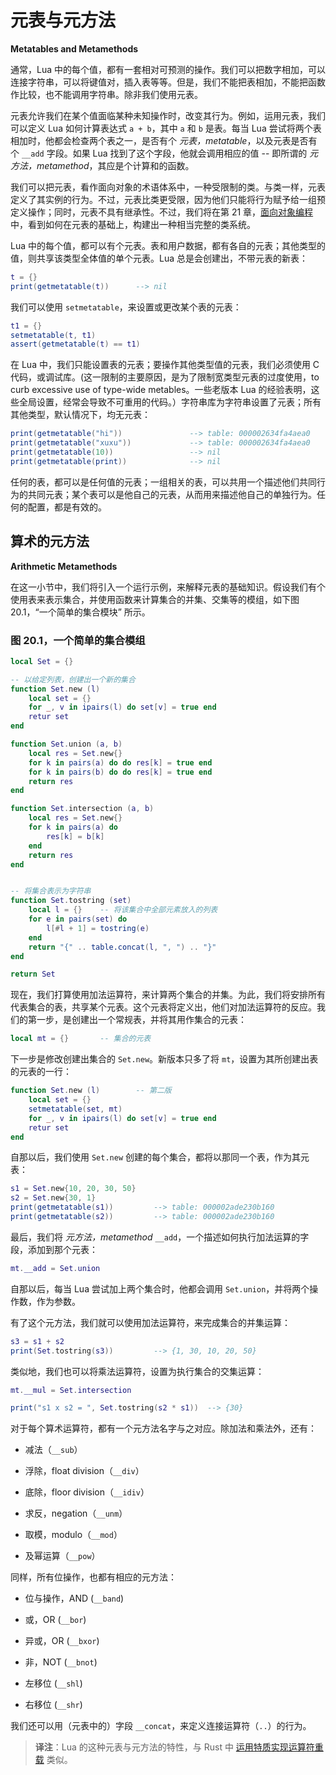 # 元表与元方法

**Metatables and Metamethods**


通常，Lua 中的每个值，都有一套相对可预测的操作。我们可以把数字相加，可以连接字符串，可以将键值对，插入表等等。但是，我们不能把表相加，不能把函数作比较，也不能调用字符串。除非我们使用元表。


元表允许我们在某个值面临某种未知操作时，改变其行为。例如，运用元表，我们可以定义 Lua 如何计算表达式 `a + b`，其中 `a` 和 `b` 是表。每当 Lua 尝试将两个表相加时，他都会检查两个表之一，是否有个 *元表，metatable*，以及元表是否有个 `__add` 字段。如果 Lua 找到了这个字段，他就会调用相应的值 -- 即所谓的 *元方法，metamethod*，其应是个计算和的函数。


我们可以把元表，看作面向对象的术语体系中，一种受限制的类。与类一样，元表定义了其实例的行为。不过，元表比类更受限，因为他们只能将行为赋予给一组预定义操作；同时，元表不具有继承性。不过，我们将在第 21 章，[面向对象编程](oop.md) 中，看到如何在元表的基础上，构建出一种相当完整的类系统。


Lua 中的每个值，都可以有个元表。表和用户数据，都有各自的元表；其他类型的值，则共享该类型全体值的单个元表。Lua 总是会创建出，不带元表的新表：



```lua
t = {}
print(getmetatable(t))      --> nil
```

我们可以使用 `setmetatable`，来设置或更改某个表的元表：


```lua
t1 = {}
setmetatable(t, t1)
assert(getmetatable(t) == t1)
```

在 Lua 中，我们只能设置表的元表；要操作其他类型值的元表，我们必须使用 C 代码，或调试库。(这一限制的主要原因，是为了限制宽类型元表的过度使用，to curb excessive use of type-wide metables。一些老版本 Lua 的经验表明，这些全局设置，经常会导致不可重用的代码。）字符串库为字符串设置了元表；所有其他类型，默认情况下，均无元表：


```lua
print(getmetatable("hi"))               --> table: 000002634fa4aea0
print(getmetatable("xuxu"))             --> table: 000002634fa4aea0
print(getmetatable(10))                 --> nil
print(getmetatable(print))              --> nil
```

任何的表，都可以是任何值的元表；一组相关的表，可以共用一个描述他们共同行为的共同元表；某个表可以是他自己的元表，从而用来描述他自己的单独行为。任何的配置，都是有效的。


## 算术的元方法

**Arithmetic Metamethods**


在这一小节中，我们将引入一个运行示例，来解释元表的基础知识。假设我们有个使用表来表示集合，并使用函数来计算集合的并集、交集等的模组，如下图 20.1，“一个简单的集合模块” 所示。


### 图 20.1，一个简单的集合模组


```lua
local Set = {}

-- 以给定列表，创建出一个新的集合
function Set.new (l)
    local set = {}
    for _, v in ipairs(l) do set[v] = true end
    retur set
end

function Set.union (a, b)
    local res = Set.new{}
    for k in pairs(a) do do res[k] = true end
    for k in pairs(b) do do res[k] = true end
    return res
end

function Set.intersection (a, b)
    local res = Set.new{}
    for k in pairs(a) do
        res[k] = b[k]
    end
    return res
end


-- 将集合表示为字符串
function Set.tostring (set)
    local l = {}    -- 将该集合中全部元素放入的列表
    for e in pairs(set) do
        l[#l + 1] = tostring(e)
    end
    return "{" .. table.concat(l, ", ") .. "}"
end

return Set
```


现在，我们打算使用加法运算符，来计算两个集合的并集。为此，我们将安排所有代表集合的表，共享某个元表。这个元表将定义出，他们对加法运算符的反应。我们的第一步，是创建出一个常规表，并将其用作集合的元表：


```lua
local mt = {}       -- 集合的元表
```


下一步是修改创建出集合的 `Set.new`。新版本只多了将 `mt`，设置为其所创建出表的元表的一行：


```lua
function Set.new (l)        -- 第二版
    local set = {}
    setmetatable(set, mt)
    for _, v in ipairs(l) do set[v] = true end
    retur set
end
```


自那以后，我们使用 `Set.new` 创建的每个集合，都将以那同一个表，作为其元表：


```lua
s1 = Set.new{10, 20, 30, 50}
s2 = Set.new{30, 1}
print(getmetatable(s1))         --> table: 000002ade230b160
print(getmetatable(s2))         --> table: 000002ade230b160
```

最后，我们将 *元方法，metamethod* `__add`，一个描述如何执行加法运算的字段，添加到那个元表：


```lua
mt.__add = Set.union
```

自那以后，每当 Lua 尝试加上两个集合时，他都会调用 `Set.union`，并将两个操作数，作为参数。

有了这个元方法，我们就可以使用加法运算符，来完成集合的并集运算：


```lua
s3 = s1 + s2
print(Set.tostring(s3))         --> {1, 30, 10, 20, 50}
```

类似地，我们也可以将乘法运算符，设置为执行集合的交集运算：


```lua
mt.__mul = Set.intersection

print("s1 x s2 = ", Set.tostring(s2 * s1))  --> {30}
```

对于每个算术运算符，都有一个元方法名字与之对应。除加法和乘法外，还有：

- 减法（`__sub`）

- 浮除，float division（`__div`）

- 底除，floor division（`__idiv`）

- 求反，negation（`__unm`）

- 取模，modulo（`__mod`）

- 及幂运算（`__pow`）

同样，所有位操作，也都有相应的元方法：

- 位与操作，AND (`__band`)

- 或，OR (`__bor`)

- 异或，OR (`__bxor`)

- 非，NOT (`__bnot`)

- 左移位 (`__shl`)

- 右移位 (`__shr`)

我们还可以用（元表中的）字段 `__concat`，来定义连接运算符（`..`）的行为。


> **译注**：Lua 的这种元表与元方法的特性，与 Rust 中 [运用特质实现运算符重载](https://doc.rust-lang.org/rust-by-example/trait/ops.html) 类似。

